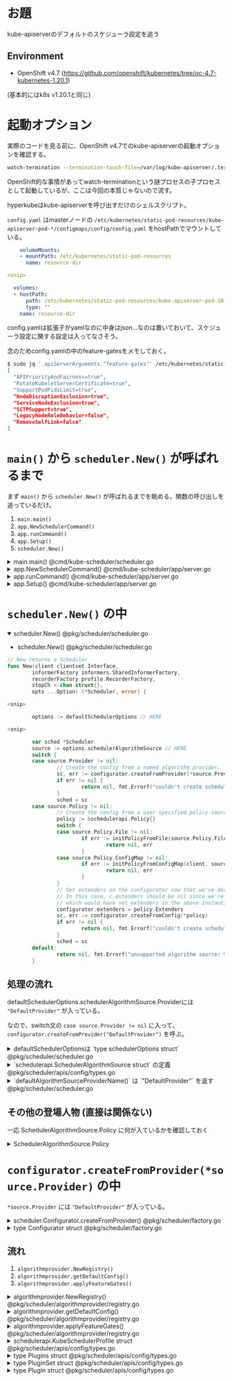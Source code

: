 # お題

kube-apiserverのデフォルトのスケジューラ設定を追う

## Environment
- OpenShift v4.7 (https://github.com/openshift/kubernetes/tree/oc-4.7-kubernetes-1.20.1)

(基本的にはk8s v1.20.1と同じ)

# 起動オプション

実際のコードを見る前に、OpenShift v4.7でのkube-apiserverの起動オプションを確認する。

```sh
watch-termination --termination-touch-file=/var/log/kube-apiserver/.terminating --termination-log-file=/var/log/kube-apiserver/termination.log --graceful-termination-duration=135s --kubeconfig=/etc/kubernetes/static-pod-resources/configmaps/kube-apiserver-cert-syncer-kubeconfig/kubeconfig -- hyperkube kube-apiserver --openshift-config=/etc/kubernetes/static-pod-resources/configmaps/config/config.yaml --advertise-address=${HOST_IP}  -v=2
```
OpenShift的な事情があってwatch-terminationという謎プロセスの子プロセスとして起動しているが、ここは今回の本質じゃないので流す。

hyperkubeはkube-apiserverを呼び出すだけのシェルスクリプト。

`config.yaml` はmasterノードの `/etc/kubernetes/static-pod-resources/kube-apiserver-pod-*/configmaps/config/config.yaml` をhostPathでマウントしている。

```yaml
    volumeMounts:
    - mountPath: /etc/kubernetes/static-pod-resources
      name: resource-dir

<snip>

  volumes:
  - hostPath:
      path: /etc/kubernetes/static-pod-resources/kube-apiserver-pod-10
      type: ""
    name: resource-dir
```

config.yamlは拡張子がyamlなのに中身はjson...なのは置いておいて、スケジューラ設定に関する設定は入ってなさそう。

念のためconfig.yamlの中のfeature-gatesをメモしておく。

```sh
$ sudo jq '.apiServerArguments."feature-gates"' /etc/kubernetes/static-pod-resources/kube-apiserver-pod-10/configmaps/config/config.yaml 
[
  "APIPriorityAndFairness=true",
  "RotateKubeletServerCertificate=true",
  "SupportPodPidsLimit=true",
  "NodeDisruptionExclusion=true",
  "ServiceNodeExclusion=true",
  "SCTPSupport=true",
  "LegacyNodeRoleBehavior=false",
  "RemoveSelfLink=false"
]
```

# `main()` から `scheduler.New()` が呼ばれるまで

まず `main()` から `scheduler.New()` が呼ばれるまでを眺める。関数の呼び出しを追っているだけ。

1. `main.main()`
1. `app.NewSchedulerCommand()`
1. `app.runCommand()`
1. `app.Setup()`
1. `scheduler.New()`

<details>
<summary>main.main() @cmd/kube-scheduler/scheduler.go</summary>

- main.main() @cmd/kube-scheduler/scheduler.go

```go
func main() {
        rand.Seed(time.Now().UnixNano())

        command := app.NewSchedulerCommand()

        // TODO: once we switch everything over to Cobra commands, we can go back to calling
        // utilflag.InitFlags() (by removing its pflag.Parse() call). For now, we have to set the
        // normalize func and add the go flag set by hand.
        pflag.CommandLine.SetNormalizeFunc(cliflag.WordSepNormalizeFunc)
        // utilflag.InitFlags()
        logs.InitLogs()
        defer logs.FlushLogs()

        if err := command.Execute(); err != nil {
                os.Exit(1)
        }
}
```
</details>

<details>
<summary>app.NewSchedulerCommand() @cmd/kube-scheduler/app/server.go</summary>

- app.NewSchedulerCommand() @cmd/kube-scheduler/app/server.go

```go
// NewSchedulerCommand creates a *cobra.Command object with default parameters and registryOptions
func NewSchedulerCommand(registryOptions ...Option) *cobra.Command {

<snip>

        cmd := &cobra.Command{
                Use: "kube-scheduler",
                Long: `The Kubernetes scheduler is a control plane process which assigns
Pods to Nodes. The scheduler determines which Nodes are valid placements for
each Pod in the scheduling queue according to constraints and available
resources. The scheduler then ranks each valid Node and binds the Pod to a
suitable Node. Multiple different schedulers may be used within a cluster;
kube-scheduler is the reference implementation.
See [scheduling](https://kubernetes.io/docs/concepts/scheduling-eviction/)
for more information about scheduling and the kube-scheduler component.`,
                Run: func(cmd *cobra.Command, args []string) {
                        if err := runCommand(cmd, opts, registryOptions...); err != nil {
                                fmt.Fprintf(os.Stderr, "%v\n", err)
                                os.Exit(1)
                        }
                },
                Args: func(cmd *cobra.Command, args []string) error {
                        for _, arg := range args {
                                if len(arg) > 0 {
                                        return fmt.Errorf("%q does not take any arguments, got %q", cmd.CommandPath(), args)
                                }
                        }
                        return nil
                },
        }
```
</details>

<details>
<summary>app.runCommand() @cmd/kube-scheduler/app/server.go</summary>

- app.runCommand() @cmd/kube-scheduler/app/server.go

```go
// runCommand runs the scheduler.
func runCommand(cmd *cobra.Command, opts *options.Options, registryOptions ...Option) error {
        verflag.PrintAndExitIfRequested()
        cliflag.PrintFlags(cmd.Flags())

        ctx, cancel := context.WithCancel(context.Background())
        defer cancel()

        cc, sched, err := Setup(ctx, opts, registryOptions...)
        if err != nil {
                return err
        }

        return Run(ctx, cc, sched)
}
```
</details>

<details>
<summary>app.Setup() @cmd/kube-scheduler/app/server.go</summary>

- app.Setup() @cmd/kube-scheduler/app/server.go

```go
// Setup creates a completed config and a scheduler based on the command args and options
func Setup(ctx context.Context, opts *options.Options, outOfTreeRegistryOptions ...Option) (*schedulerserverconfig.CompletedConfig, *scheduler.Scheduler, error) {

<snip>

        // Create the scheduler.
        sched, err := scheduler.New(cc.Client,
                cc.InformerFactory,
                recorderFactory,
                ctx.Done(),
                scheduler.WithProfiles(cc.ComponentConfig.Profiles...),
                scheduler.WithAlgorithmSource(cc.ComponentConfig.AlgorithmSource),
                scheduler.WithPercentageOfNodesToScore(cc.ComponentConfig.PercentageOfNodesToScore),
                scheduler.WithFrameworkOutOfTreeRegistry(outOfTreeRegistry),
                scheduler.WithPodMaxBackoffSeconds(cc.ComponentConfig.PodMaxBackoffSeconds),
                scheduler.WithPodInitialBackoffSeconds(cc.ComponentConfig.PodInitialBackoffSeconds),
                scheduler.WithExtenders(cc.ComponentConfig.Extenders...),
                scheduler.WithParallelism(cc.ComponentConfig.Parallelism),
                scheduler.WithBuildFrameworkCapturer(func(profile kubeschedulerconfig.KubeSchedulerProfile) {
                        // Profiles are processed during Framework instantiation to set default plugins and configurations. Capturing them for logging
                        completedProfiles = append(completedProfiles, profile)
                }),
        )

```
</details>

# `scheduler.New()` の中

<details open>
<summary>scheduler.New() @pkg/scheduler/scheduler.go</summary>

- scheduler.New() @pkg/scheduler/scheduler.go

```go
// New returns a Scheduler
func New(client clientset.Interface,
        informerFactory informers.SharedInformerFactory,
        recorderFactory profile.RecorderFactory,
        stopCh <-chan struct{},
        opts ...Option) (*Scheduler, error) {

<snip>

        options := defaultSchedulerOptions // HERE

<snip>

        var sched *Scheduler
        source := options.schedulerAlgorithmSource // HERE
        switch {
        case source.Provider != nil:
                // Create the config from a named algorithm provider.
                sc, err := configurator.createFromProvider(*source.Provider) // HERE
                if err != nil {
                        return nil, fmt.Errorf("couldn't create scheduler using provider %q: %v", *source.Provider, err)
                }
                sched = sc
        case source.Policy != nil:
                // Create the config from a user specified policy source.
                policy := &schedulerapi.Policy{}
                switch {
                case source.Policy.File != nil:
                        if err := initPolicyFromFile(source.Policy.File.Path, policy); err != nil {
                                return nil, err
                        }
                case source.Policy.ConfigMap != nil:
                        if err := initPolicyFromConfigMap(client, source.Policy.ConfigMap, policy); err != nil {
                                return nil, err
                        }
                }
                // Set extenders on the configurator now that we've decoded the policy
                // In this case, c.extenders should be nil since we're using a policy (and therefore not componentconfig,
                // which would have set extenders in the above instantiation of Configurator from CC options)
                configurator.extenders = policy.Extenders
                sc, err := configurator.createFromConfig(*policy)
                if err != nil {
                        return nil, fmt.Errorf("couldn't create scheduler from policy: %v", err)
                }
                sched = sc
        default:
                return nil, fmt.Errorf("unsupported algorithm source: %v", source)
        }
```
</details>

## 処理の流れ
defaultSchedulerOptions.schedulerAlgorithmSource.Providerには `"DefaultProvider"` が入っている。

なので、switch文の `case source.Provider != nil` に入って、`configurator.createFromProvider("DefaultProvider")` を呼ぶ。

<details>
<summary>defaultSchedulerOptionsは `type schedulerOptions struct` @pkg/scheduler/scheduler.go</summary>
- scheduler.defaultSchedulerOptions @pkg/scheduler/scheduler.go

```go
import (
        schedulerapi "k8s.io/kubernetes/pkg/scheduler/apis/config"
)

<snip>

var defaultSchedulerOptions = schedulerOptions{
        profiles: []schedulerapi.KubeSchedulerProfile{
                // Profiles' default plugins are set from the algorithm provider.
                {SchedulerName: v1.DefaultSchedulerName},
        },
        schedulerAlgorithmSource: schedulerapi.SchedulerAlgorithmSource{ // HERE
                Provider: defaultAlgorithmSourceProviderName(),          // HERE
        },                                                               // HERE
        percentageOfNodesToScore: schedulerapi.DefaultPercentageOfNodesToScore,
        podInitialBackoffSeconds: int64(internalqueue.DefaultPodInitialBackoffDuration.Seconds()),
        podMaxBackoffSeconds:     int64(internalqueue.DefaultPodMaxBackoffDuration.Seconds()),
}
```
- scheduler.schedulerOptions @pkg/scheduler/scheduler.go

```go
type schedulerOptions struct {
        schedulerAlgorithmSource schedulerapi.SchedulerAlgorithmSource
        percentageOfNodesToScore int32
        podInitialBackoffSeconds int64
        podMaxBackoffSeconds     int64
        // Contains out-of-tree plugins to be merged with the in-tree registry.
        frameworkOutOfTreeRegistry frameworkruntime.Registry
        profiles                   []schedulerapi.KubeSchedulerProfile
        extenders                  []schedulerapi.Extender
        frameworkCapturer          FrameworkCapturer
}
```
</details>

<details>
<summary>`schedulerapi.SchedulerAlgorithmSource struct` の定義 @pkg/scheduler/apis/config/types.go</summary>

- schedulerapi.SchedulerAlgorithmSource @pkg/scheduler/apis/config/types.go

```go
// SchedulerAlgorithmSource is the source of a scheduler algorithm. One source
// field must be specified, and source fields are mutually exclusive.
type SchedulerAlgorithmSource struct {
        // Policy is a policy based algorithm source.
        Policy *SchedulerPolicySource
        // Provider is the name of a scheduling algorithm provider to use.
        Provider *string
}
```
</details>

<details>
<summary>`defaultAlgorithmSourceProviderName()` は `"DefaultProvider"` を返す @pkg/scheduler/scheduler.go</summary>

- scheduler.defaultAlgorithmSourceProviderName() @pkg/scheduler/scheduler.go

```go
func defaultAlgorithmSourceProviderName() *string {
        provider := schedulerapi.SchedulerDefaultProviderName
        Return &provider
}
```

- schedulerapi.SchedulerDefaultProviderName @pkg/scheduler/apis/config/types.go

```go
const (

        // SchedulerDefaultProviderName defines the default provider names
        SchedulerDefaultProviderName = "DefaultProvider"

)
```
</details>


## その他の登場人物 (直接は関係ない)
一応 SchedulerAlgorithmSource.Policy に何が入ているかを確認しておく
<details>
<summary>SchedulerAlgorithmSource.Policy</summary>

---

<details>
<summary>    SchedulerPolicySource @pkg/scheduler/apis/config/types.go</summary>

- SchedulerPolicySource @pkg/scheduler/apis/config/types.go

```go
// SchedulerPolicySource configures a means to obtain a scheduler Policy. One
// source field must be specified, and source fields are mutually exclusive.
type SchedulerPolicySource struct {
        // File is a file policy source.
        File *SchedulerPolicyFileSource
        // ConfigMap is a config map policy source.
        ConfigMap *SchedulerPolicyConfigMapSource
}
```
</details>

<details>
<summary>SchedulerPolicyFileSource @pkg/scheduler/apis/config/types.go</summary>

- SchedulerPolicyFileSource @pkg/scheduler/apis/config/types.go

```go
// SchedulerPolicyFileSource is a policy serialized to disk and accessed via
// path.
type SchedulerPolicyFileSource struct {
        // Path is the location of a serialized policy.
        Path string
}
```
</details>

<details>
<summary>SchedulerPolicyConfigMapSource @pkg/scheduler/apis/config/types.go</summary>

- SchedulerPolicyConfigMapSource @pkg/scheduler/apis/config/types.go

```go
// SchedulerPolicyConfigMapSource is a policy serialized into a config map value
// under the SchedulerPolicyConfigMapKey key.
type SchedulerPolicyConfigMapSource struct {
        // Namespace is the namespace of the policy config map.
        Namespace string
        // Name is the name of the policy config map.
        Name string
}
```
</details>

---

</details>

# `configurator.createFromProvider(*source.Provider)` の中

`*source.Provider` には `"DefaultProvider"` が入っている。

<details>
<summary>scheduler.Configurator.createFromProvider() @pkg/scheduler/factory.go</summary>

- scheduler.Configurator.createFromProvider() @pkg/scheduler/factory.go

```go
// createFromProvider creates a scheduler from the name of a registered algorithm provider.
func (c *Configurator) createFromProvider(providerName string) (*Scheduler, error) {
        klog.V(2).Infof("Creating scheduler from algorithm provider '%v'", providerName)
        r := algorithmprovider.NewRegistry() // HERE
        defaultPlugins, exist := r[providerName]
        if !exist {
                return nil, fmt.Errorf("algorithm provider %q is not registered", providerName)
        }

        for i := range c.profiles {
                prof := &c.profiles[i]
                plugins := &schedulerapi.Plugins{}
                plugins.Append(defaultPlugins)
                plugins.Apply(prof.Plugins)
                prof.Plugins = plugins
        }
        return c.create()
}
```
</details>

<details>
<summary>type Configurator struct @pkg/scheduler/factory.go</summary>

- type Configurator struct @pkg/scheduler/factory.go
```go
// Configurator defines I/O, caching, and other functionality needed to
// construct a new scheduler.
type Configurator struct {
        client clientset.Interface

        recorderFactory profile.RecorderFactory

        informerFactory informers.SharedInformerFactory

        // Close this to stop all reflectors
        StopEverything <-chan struct{}

        schedulerCache internalcache.Cache

        // Always check all predicates even if the middle of one predicate fails.
        alwaysCheckAllPredicates bool

        // percentageOfNodesToScore specifies percentage of all nodes to score in each scheduling cycle.
        percentageOfNodesToScore int32

        podInitialBackoffSeconds int64

        podMaxBackoffSeconds int64

        profiles          []schedulerapi.KubeSchedulerProfile
        registry          frameworkruntime.Registry
        nodeInfoSnapshot  *internalcache.Snapshot
        extenders         []schedulerapi.Extender
        frameworkCapturer FrameworkCapturer
}
```
</details>

## 流れ
1. `algorithmprovider.NewRegistry()`
  1. `algorithmprovider.getDefaultConfig()`
  1. `algorithmprovider.applyFeatureGates()`

<details>
<summary>algorithmprovider.NewRegistry() @pkg/scheduler/algorithmprovider/registry.go</summary>

- algorithmprovider.NewRegistry() @pkg/scheduler/algorithmprovider/registry.go

```go
// Registry is a collection of all available algorithm providers.
type Registry map[string]*schedulerapi.Plugins

// NewRegistry returns an algorithm provider registry instance.
func NewRegistry() Registry {
        defaultConfig := getDefaultConfig()
        applyFeatureGates(defaultConfig)

        caConfig := getClusterAutoscalerConfig()
        applyFeatureGates(caConfig)

        return Registry{
                schedulerapi.SchedulerDefaultProviderName: defaultConfig,
                ClusterAutoscalerProvider:                 caConfig,
        }
}
```
</details>

<details>
<summary>algorithmprovider.getDefaultConfig() @pkg/scheduler/algorithmprovider/registry.go</summary>

- algorithmprovider.getDefaultConfig() @pkg/scheduler/algorithmprovider/registry.go

```go
func getDefaultConfig() *schedulerapi.Plugins {
        return &schedulerapi.Plugins{

<snip>

                PreFilter: &schedulerapi.PluginSet{
                        Enabled: []schedulerapi.Plugin{
                                {Name: noderesources.FitName},
                                {Name: nodeports.Name},
                                {Name: podtopologyspread.Name},
                                {Name: interpodaffinity.Name},
                                {Name: volumebinding.Name},
                        },
                },
                Filter: &schedulerapi.PluginSet{
                        Enabled: []schedulerapi.Plugin{
                                {Name: nodeunschedulable.Name},
                                {Name: nodename.Name},
                                {Name: tainttoleration.Name},
                                {Name: nodeaffinity.Name},
                                {Name: nodeports.Name},
                                {Name: noderesources.FitName},
                                {Name: volumerestrictions.Name},
                                {Name: nodevolumelimits.EBSName},
                                {Name: nodevolumelimits.GCEPDName},
                                {Name: nodevolumelimits.CSIName},
                                {Name: nodevolumelimits.AzureDiskName},
                                {Name: volumebinding.Name},
                                {Name: volumezone.Name},
                                {Name: podtopologyspread.Name},
                                {Name: interpodaffinity.Name},
                        },
                },

<snip>

                PreScore: &schedulerapi.PluginSet{
                        Enabled: []schedulerapi.Plugin{
                                {Name: interpodaffinity.Name},
                                {Name: podtopologyspread.Name},
                                {Name: tainttoleration.Name},
                        },
                },
                Score: &schedulerapi.PluginSet{
                        Enabled: []schedulerapi.Plugin{
                                {Name: noderesources.BalancedAllocationName, Weight: 1},
                                {Name: imagelocality.Name, Weight: 1},
                                {Name: interpodaffinity.Name, Weight: 1},
                                {Name: noderesources.LeastAllocatedName, Weight: 1},
                                {Name: nodeaffinity.Name, Weight: 1},
                                {Name: nodepreferavoidpods.Name, Weight: 10000},
                                // Weight is doubled because:
                                // - This is a score coming from user preference.
                                // - It makes its signal comparable to NodeResourcesLeastAllocated.
                                {Name: podtopologyspread.Name, Weight: 2},
                                {Name: tainttoleration.Name, Weight: 1},
                        },
                },


```
</details>

<details>
<summary>algorithmprovider.applyFeatureGates() @pkg/scheduler/algorithmprovider/registry.go</summary>

- algorithmprovider.applyFeatureGates() @pkg/scheduler/algorithmprovider/registry.go

```go
func applyFeatureGates(config *schedulerapi.Plugins) {
        if !utilfeature.DefaultFeatureGate.Enabled(features.DefaultPodTopologySpread) {
                // When feature is enabled, the default spreading is done by
                // PodTopologySpread plugin, which is enabled by default.
                klog.Infof("Registering SelectorSpread plugin")
                s := schedulerapi.Plugin{Name: selectorspread.Name}
                config.PreScore.Enabled = append(config.PreScore.Enabled, s)
                s.Weight = 1
                config.Score.Enabled = append(config.Score.Enabled, s)
        }
}

```
</details>



<details>
<summary>schedulerapi.KubeSchedulerProfile struct @pkg/scheduler/apis/config/types.go</summary>

- schedulerapi.KubeSchedulerProfile struct @pkg/scheduler/apis/config/types.go

```go
// KubeSchedulerProfile is a scheduling profile.
type KubeSchedulerProfile struct {
        // SchedulerName is the name of the scheduler associated to this profile.
        // If SchedulerName matches with the pod's "spec.schedulerName", then the pod
        // is scheduled with this profile.
        SchedulerName string

        // Plugins specify the set of plugins that should be enabled or disabled.
        // Enabled plugins are the ones that should be enabled in addition to the
        // default plugins. Disabled plugins are any of the default plugins that
        // should be disabled.
        // When no enabled or disabled plugin is specified for an extension point,
        // default plugins for that extension point will be used if there is any.
        // If a QueueSort plugin is specified, the same QueueSort Plugin and
        // PluginConfig must be specified for all profiles.
        Plugins *Plugins

        // PluginConfig is an optional set of custom plugin arguments for each plugin.
        // Omitting config args for a plugin is equivalent to using the default config
        // for that plugin.
        PluginConfig []PluginConfig
}
```
</details>

<details>
<summary>type Plugins struct @pkg/scheduler/apis/config/types.go</summary>

- type Plugins struct @pkg/scheduler/apis/config/types.go

```go
// Plugins include multiple extension points. When specified, the list of plugins for
// a particular extension point are the only ones enabled. If an extension point is
// omitted from the config, then the default set of plugins is used for that extension point.
// Enabled plugins are called in the order specified here, after default plugins. If they need to
// be invoked before default plugins, default plugins must be disabled and re-enabled here in desired order.
type Plugins struct {
        // QueueSort is a list of plugins that should be invoked when sorting pods in the scheduling queue.
        QueueSort *PluginSet

        // PreFilter is a list of plugins that should be invoked at "PreFilter" extension point of the scheduling framework.
        PreFilter *PluginSet

        // Filter is a list of plugins that should be invoked when filtering out nodes that cannot run the Pod.
        Filter *PluginSet

        // PostFilter is a list of plugins that are invoked after filtering phase, no matter whether filtering succeeds or not.
        PostFilter *PluginSet

        // PreScore is a list of plugins that are invoked before scoring.
        PreScore *PluginSet

        // Score is a list of plugins that should be invoked when ranking nodes that have passed the filtering phase.
        Score *PluginSet

        // Reserve is a list of plugins invoked when reserving/unreserving resources
        // after a node is assigned to run the pod.
        Reserve *PluginSet

        // Permit is a list of plugins that control binding of a Pod. These plugins can prevent or delay binding of a Pod.
        Permit *PluginSet

        // PreBind is a list of plugins that should be invoked before a pod is bound.
        PreBind *PluginSet

        // Bind is a list of plugins that should be invoked at "Bind" extension point of the scheduling framework.
        // The scheduler call these plugins in order. Scheduler skips the rest of these plugins as soon as one returns success.
        Bind *PluginSet

        // PostBind is a list of plugins that should be invoked after a pod is successfully bound.
        PostBind *PluginSet
}
```
</details>

<details>
<summary>type PluginSet struct @pkg/scheduler/apis/config/types.go</summary>

- type PluginSet struct @pkg/scheduler/apis/config/types.go

```go
// PluginSet specifies enabled and disabled plugins for an extension point.
// If an array is empty, missing, or nil, default plugins at that extension point will be used.
type PluginSet struct {
        // Enabled specifies plugins that should be enabled in addition to default plugins.
        // These are called after default plugins and in the same order specified here.
        Enabled []Plugin
        // Disabled specifies default plugins that should be disabled.
        // When all default plugins need to be disabled, an array containing only one "*" should be provided.
        Disabled []Plugin
}
```
</details>

<details>
<summary>type Plugin struct @pkg/scheduler/apis/config/types.go</summary>

- type Plugin struct @pkg/scheduler/apis/config/types.go

```go
// Plugin specifies a plugin name and its weight when applicable. Weight is used only for Score plugins.
type Plugin struct {
        // Name defines the name of plugin
        Name string
        // Weight defines the weight of plugin, only used for Score plugins.
        Weight int32
}
```
</details>


<!--
<details>
<summary>
</summary>
- 

```go

```
</details>
-->
